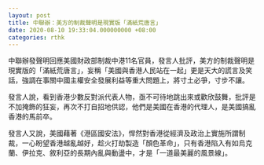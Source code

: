 ```yaml
---
layout: post
title: 中聯辦：美方的制裁聲明是現實版「滿紙荒唐言」
date: 2020-08-10 19:33:04.000000000 +08:00
categories: rthk
---
```


中聯辦發聲明回應美國財政部制裁中港11名官員，發言人批評，美方的制裁聲明是現實版的「滿紙荒唐言」，妄稱「美國與香港人民站在一起」更是天大的謊言及笑話，強調在事關中國主權安全發展利益等重大問題上，將寸土必爭，寸步不讓。

發言人說，看到香港少數反對派代表人物，亟不可待地跳出來或歡欣鼓舞，批評是不加掩飾的狂妄，再次不打自招地供認，他們是美國在香港的代理人，是美國搞亂香港的馬前卒。

發言人又說，美國藉著《港區國安法》，悍然對香港從經濟及政治上實施所謂制裁，一心盼望香港越亂越好，趁火打劫製造「顏色革命」，只有香港陷入有如烏克蘭、伊拉克、敘利亞的長期內亂與動盪中，才是「一道最美麗的風景線」。
